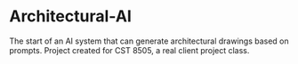 # Architectural-AI
The start of an AI system that can generate architectural drawings based on prompts.  Project created for CST 8505, a real client project class.

